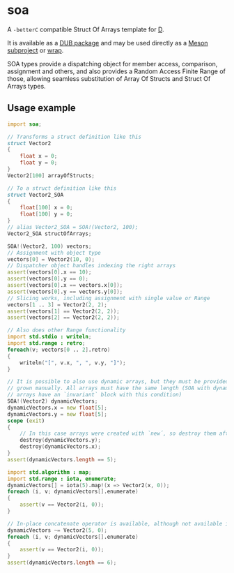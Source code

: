 # soa
A `-betterC` compatible Struct Of Arrays template for [D](https://dlang.org).

It is available as a [DUB package](https://code.dlang.org/packages/soa)
and may be used directly as a [Meson subproject](https://mesonbuild.com/Subprojects.html)
or [wrap](https://mesonbuild.com/Wrap-dependency-system-manual.html).

SOA types provide a dispatching object for member access, comparison,
assignment and others, and also provides a Random Access Finite Range of those,
allowing seamless substitution of Array Of Structs and Struct Of Arrays types.


## Usage example
```d
import soa;

// Transforms a struct definition like this
struct Vector2
{
    float x = 0;
    float y = 0;
}
Vector2[100] arrayOfStructs;

// To a struct definition like this
struct Vector2_SOA
{
    float[100] x = 0;
    float[100] y = 0;
}
// alias Vector2_SOA = SOA!(Vector2, 100);
Vector2_SOA structOfArrays;

SOA!(Vector2, 100) vectors;
// Assignment with object type
vectors[0] = Vector2(10, 0);
// Dispatcher object handles indexing the right arrays
assert(vectors[0].x == 10);
assert(vectors[0].y == 0);
assert(vectors[0].x == vectors.x[0]);
assert(vectors[0].y == vectors.y[0]);
// Slicing works, including assignment with single value or Range
vectors[1 .. 3] = Vector2(2, 2);
assert(vectors[1] == Vector2(2, 2));
assert(vectors[2] == Vector2(2, 2));

// Also does other Range functionality
import std.stdio : writeln;
import std.range : retro;
foreach(v; vectors[0 .. 2].retro)
{
    writeln("[", v.x, ", ", v.y, "]");
}

// It is possible to also use dynamic arrays, but they must be provided or
// grown manually. All arrays must have the same length (SOA with dynamic
// arrays have an `invariant` block with this condition)
SOA!(Vector2) dynamicVectors;
dynamicVectors.x = new float[5];
dynamicVectors.y = new float[5];
scope (exit)
{
    // In this case arrays were created with `new´, so destroy them afterwards
    destroy(dynamicVectors.y);
    destroy(dynamicVectors.x);
}
assert(dynamicVectors.length == 5);

import std.algorithm : map;
import std.range : iota, enumerate;
dynamicVectors[] = iota(5).map!(x => Vector2(x, 0));
foreach (i, v; dynamicVectors[].enumerate)
{
    assert(v == Vector2(i, 0));
}

// In-place concatenate operator is available, although not available in betterC
dynamicVectors ~= Vector2(5, 0);
foreach (i, v; dynamicVectors[].enumerate)
{
    assert(v == Vector2(i, 0));
}
assert(dynamicVectors.length == 6);
```
